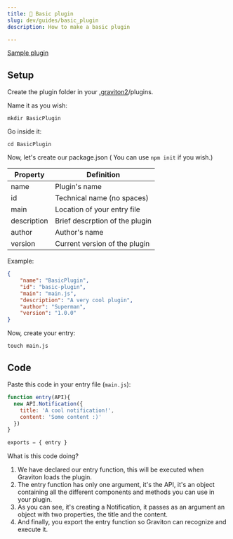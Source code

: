 ```yaml
---
title: 🧵 Basic plugin
slug: dev/guides/basic_plugin
description: How to make a basic plugin

---
```



[Sample plugin](https://github.com/Graviton-Code-Editor/sample-plugin)

## Setup

Create the plugin folder in your [.graviton2](https://github.com/Graviton-Code-Editor/Graviton-App/wiki/docs/.graviton2.md)/plugins.

Name it as you wish:
```shell
mkdir BasicPlugin
```

Go inside it:
```shell
cd BasicPlugin
```

Now, let's create our package.json ( You can use `npm init` if you wish.)

| Property      | Definition                                                     |
| ------------- |----------------------------------------------------------------|
| name          | Plugin's name                                                  |
| id            | Technical name (no spaces)                                     |
| main          | Location of your entry file                                    |
| description   | Brief descrption of the plugin                                 |
| author        | Author's name                                                  |
| version       | Current version of the plugin                                  |

Example:
```json
{
	"name": "BasicPlugin",
	"id": "basic-plugin",
	"main": "main.js",
	"description": "A very cool plugin",
	"author": "Superman",
	"version": "1.0.0"
}
```

Now, create your entry:

```shell
touch main.js
```

## Code

Paste this code in your entry file (`main.js`):

```javascript
function entry(API){
  new API.Notification({
    title: 'A cool notification!',
    content: 'Some content :)'
  })
}

exports = { entry }
```

What is this code doing?
1. We have declared our entry function, this will be executed when Graviton loads the plugin.
2. The entry function has only one argument, it's the API, it's an object containing all the different components and methods you can use in your plugin.
3. As you can see, it's creating a Notification, it passes as an argument an object with two properties, the title and the content.
4. And finally, you export the entry function so Graviton can recognize and execute it.